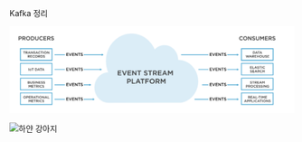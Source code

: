 Kafka 정리


![하얀 강아지](./picture/event_stream.png "하얀 강아지")

![하얀 강아지](https://i.esdrop.com/d/ZklKfna5T3.jpg "하얀 강아지")



